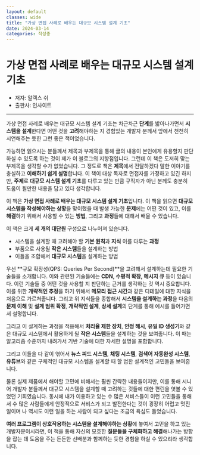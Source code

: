 ```yaml
---
layout: default
classes: wide
title: "가상 면접 사례로 배우는 대규모 시스템 설계 기초"
date: 2024-03-14
categories: 작성중
---
```


# 가상 면접 사례로 배우는 대규모 시스템 설계 기초

* 저자: 알렉스 쉬
* 출판사: 인사이트

---

가상 면접 사례로 배우는 대규모 시스템 설계 기초는 차근차근 **단계**를 밟아나가면서 **시스템을 설계**한다면 어떤 것을 **고려**해야하는 지 경험있는 개발자 분께서 앞에서 천천히 시연해주는 듯한 그런 좋은 책이었습니다.

가능하면 읽으시는 분들께서 제목과 부제목을 통해 글의 내용이 본인에게 유용할지 판단하실 수 있도록 하는 것이 제가 이 블로그의 지향점입니다. 그런데 이 책은 도저히 맞는 부제목을 생각할 수가 없었습니다. 그 정도로 책은 **제목**에서 전달하겠다 말한 이야기를 충실하고 **이해하기 쉽게 설명**합니다. 이 책이 대상 독자로 면접자를 가정하고 있긴 하지만, **주제**로 **대규모 시스템 설계 기초**를 다루고 있는 만큼 구직자가 아닌 분께도 충분히 도움이 될만한 내용을 담고 있다 생각합니다.

이 책은 **가상 면접 사례로 배우는 대규모 시스템 설계 기초**입니다. 이 책을 읽으면 **대규모 시스템을 작성해야하는 상황**을 맞이했을 때 발생 가능한 **문제**에는 어떤 것이 있고, 이를 **해결**하기 위해서 사용할 수 있는 **방법**, 그리고 **과정**들에 대해서 배울 수 있습니다.

이 책은 크게 **세 개의 대단원** 구성으로 나누어져 있습니다.

* 시스템을 설계할 때 고려해야 할 **기본 원칙**과 **지식** 이를 다루는 **과정**
* 부품으로 사용될 **작은 시스템**들을 설계하는 방법
* 이들을 조합해서 **대규모 시스템**을 설계하는 방법

우선 **규모 확장성(QPS: Queries Per Second)**을 고려해서 설계하는데 필요한 기술들을 소개합니다. 이와 관련된 기술들에는  **CDN, 수평적 확장, 메시지 큐** 등이 있습니다. 이런 기술들 중 어떤 것을 사용할 지 판단하는 근거를 생각하는 것 역시 중요합니다. 이를 위한 **개략적인 추정**을 하기 위해서 **메모리 접근 시간**과 같은 디테일에 대한 지식을 처음으로 가르쳐줍니다. 그리고 위 지식들을 종합해서 **시스템을 설계하는 과정**을 다음의 **문제 이해** 및 **설계 범위 확정**, **개략적인 설계**, **상세 설계**의 단계를 통해 예시를 들어가면서 설명합니다.

그리고 이 설계하는 과정을 적용해서 **처리율 제한 장치**, **안정 해시**, **유일 ID 생성기**와 같은 대규모 시스템에서 활용하게 될 **작은 시스템**들을 설계하는 것을 보여줍니다. 이 때는 알고리즘 수준까지 내려가서 기반 기술에 대한 자세한 설명을 포함합니다.

그리고 이들을 다 같이 엮어서 **뉴스 피드 시스템**, **채팅 시스템**, **검색어 자동완성 시스템**, **유튜브**와 같은 구체적인 대규모 시스템을 설계할 때 할 법한 설계적인 고민들을 보여줍니다.

물론 실제 제품에서 해야할 고민에 비해서는 훨씬 간략한 내용들이지만, 이를 통해 시니어 개발자 분들께서 대규모 시스템을 설계할 때 고려하는 것들에 대한 편린을 엿볼 수 있었던 기회였습니다. 동시에 내가 이용하고 있는 수 많은 서비스들이 이런 고민들을 통해서 수 많은 사람들에게 안정적으로 서비스가 되고 발전한다는 것이 굉장히 어렵고 멋진 일이며 나 역시도 이런 일을 하는 사람이 되고 싶다는 조금의 욕심도 들었습니다.

**여러 프로그램이 상호작용하는 시스템을 설계해야하는 상황**에 놓여서 고민을 하고 있는 개발자분이시라면, 이 책을 통해 자신의 모호한 **질문들을 구체화하고 해결**해나가는 방향을 잡는 데 도움을 주는 든든한 선배분과 함께하는 듯한 경험을 하실 수 있으리라 생각합니다.